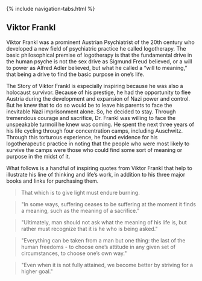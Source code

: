 <link rel="stylesheet" type="text/css" href="styles.css">

{% include navigation-tabs.html %} <!-- Include the shared navigation tabs -->

<body>
  <section class="default-text-format">
    <h2>Viktor Frankl</h2>
    <p>
      Viktor Frankl was a prominent Austrian Psychiatrist of the 20th century who developed a new field of psychiatric practice he called logotherapy. The basic philosophical premise of logotherapy is that the fundamental drive in the human psyche is not the sex drive as Sigmund Freud believed, or a will to power as Alfred Adler believed, but what he called a “will to meaning,” that being a drive to find the basic purpose in one’s life.
    </p>
    <p>
      The Story of Viktor Frankl is especially inspiring because he was also a holocaust survivor. Because of his prestige, he had the opportunity to flee Austria during the development and expansion of Nazi power and control. But he knew that to do so would be to leave his parents to face the inevitable Nazi imprisonment alone. So, he decided to stay. Through tremendous courage and sacrifice, Dr. Frankl was willing to face the unspeakable turmoil he knew was coming. He spent the next three years of his life cycling through four concentration camps, including Auschwitz. Through this torturous experience, he found evidence for his logotherapeutic practice in noting that the people who were most likely to survive the camps were those who could find some sort of meaning or purpose in the midst of it.
    </p>
    <p>
      What follows is a handful of inspiring quotes from Viktor Frankl that help to illustrate his line of thinking and life’s work, in addition to his three major books and links for purchasing them.
    </p>
    <blockquote>
      <p>That which is to give light must endure burning.</p>
    </blockquote>
    <blockquote>
      <p>"In some ways, suffering ceases to be suffering at the moment it finds a meaning, such as the meaning of a sacrifice."</p>
    </blockquote>
    <blockquote>
      <p>"Ultimately, man should not ask what the meaning of his life is, but rather must recognize that it is he who is being asked."</p>
    </blockquote>
    <blockquote>
      <p>"Everything can be taken from a man but one thing: the last of the human freedoms - to choose one’s attitude in any given set of circumstances, to choose one’s own way."</p>
    </blockquote>
    <blockquote>
      <p>"Even when it is not fully attained, we become better by striving for a higher goal."</p>
    </blockquote>
  </section>
</body>
